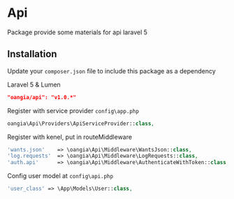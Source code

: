 Api
=========

Package provide some materials for api laravel 5

Installation
----

Update your `composer.json` file to include this package as a dependency

Laravel 5 & Lumen

```json
"oangia/api": "v1.0.*"
```

Register with service provider `config\app.php`

```php
oangia\Api\Providers\ApiServiceProvider::class,
```

Register with kenel, put in routeMiddleware

```php
'wants.json'    => \oangia\Api\Middleware\WantsJson::class,
'log.requests'  => \oangia\Api\Middleware\LogRequests::class,
'auth.api'      => \oangia\Api\Middleware\AuthenticateWithToken::class,
```

Config user model at `config\api.php`

```php
'user_class' => \App\Models\User::class,
```
